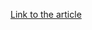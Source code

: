 [Link to the article](https://www.welivesecurity.com/en/business-security/attacks-education-sector-surging-cyber-defenders-respond/)
